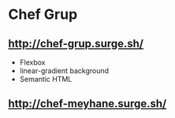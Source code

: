 # Chef Grup

## http://chef-grup.surge.sh/
* Flexbox
* linear-gradient background
* Semantic HTML

## http://chef-meyhane.surge.sh/
